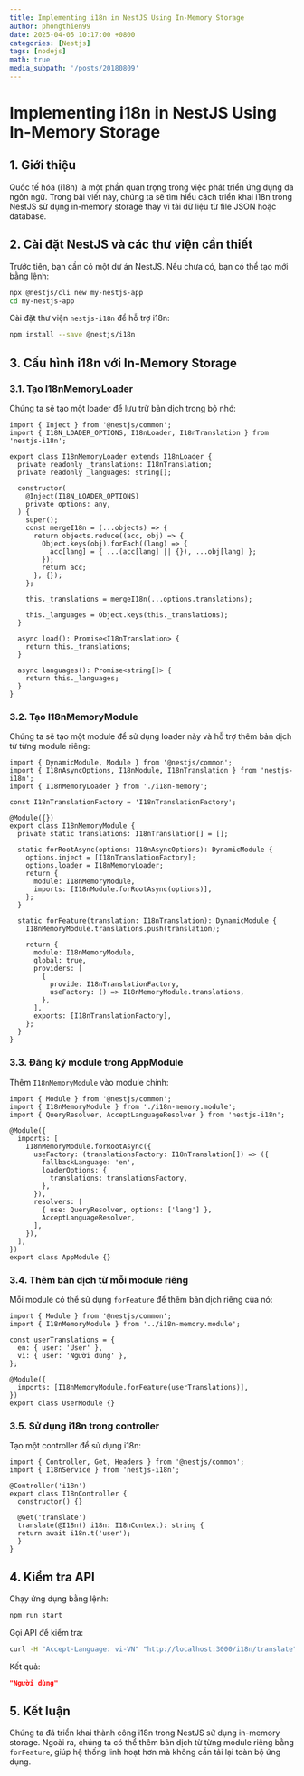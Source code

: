 ```yaml
---
title: Implementing i18n in NestJS Using In-Memory Storage
author: phongthien99
date: 2025-04-05 10:17:00 +0800
categories: [Nestjs]
tags: [nodejs]
math: true
media_subpath: '/posts/20180809'
---
```

# Implementing i18n in NestJS Using In-Memory Storage

## 1.  Giới thiệu

Quốc tế hóa (i18n) là một phần quan trọng trong việc phát triển ứng dụng đa ngôn ngữ. Trong bài viết này, chúng ta sẽ tìm hiểu cách triển khai i18n trong NestJS sử dụng in-memory storage thay vì tải dữ liệu từ file JSON hoặc database.

## 2. Cài đặt NestJS  và các thư viện cần thiết

Trước tiên, bạn cần có một dự án NestJS. Nếu chưa có, bạn có thể tạo mới bằng lệnh:

```bash
npx @nestjs/cli new my-nestjs-app
cd my-nestjs-app

```

Cài đặt thư viện `nestjs-i18n` để hỗ trợ i18n:

```bash
npm install --save @nestjs/i18n

```

## 3. Cấu hình i18n với In-Memory Storage

### 3.1. Tạo I18nMemoryLoader

Chúng ta sẽ tạo một loader để lưu trữ bản dịch trong bộ nhớ:

```tsx
import { Inject } from '@nestjs/common';
import { I18N_LOADER_OPTIONS, I18nLoader, I18nTranslation } from 'nestjs-i18n';

export class I18nMemoryLoader extends I18nLoader {
  private readonly _translations: I18nTranslation;
  private readonly _languages: string[];

  constructor(
    @Inject(I18N_LOADER_OPTIONS)
    private options: any,
  ) {
    super();
    const mergeI18n = (...objects) => {
      return objects.reduce((acc, obj) => {
        Object.keys(obj).forEach((lang) => {
          acc[lang] = { ...(acc[lang] || {}), ...obj[lang] };
        });
        return acc;
      }, {});
    };

    this._translations = mergeI18n(...options.translations);

    this._languages = Object.keys(this._translations);
  }

  async load(): Promise<I18nTranslation> {
    return this._translations;
  }

  async languages(): Promise<string[]> {
    return this._languages;
  }
}

```

### 3.2. Tạo I18nMemoryModule

Chúng ta sẽ tạo một module để sử dụng loader này và hỗ trợ thêm bản dịch từ từng module riêng:

```tsx
import { DynamicModule, Module } from '@nestjs/common';
import { I18nAsyncOptions, I18nModule, I18nTranslation } from 'nestjs-i18n';
import { I18nMemoryLoader } from './i18n-memory';

const I18nTranslationFactory = 'I18nTranslationFactory';

@Module({})
export class I18nMemoryModule {
  private static translations: I18nTranslation[] = [];

  static forRootAsync(options: I18nAsyncOptions): DynamicModule {
    options.inject = [I18nTranslationFactory];
    options.loader = I18nMemoryLoader;
    return {
      module: I18nMemoryModule,
      imports: [I18nModule.forRootAsync(options)],
    };
  }

  static forFeature(translation: I18nTranslation): DynamicModule {
    I18nMemoryModule.translations.push(translation);

    return {
      module: I18nMemoryModule,
      global: true,
      providers: [
        {
          provide: I18nTranslationFactory,
          useFactory: () => I18nMemoryModule.translations,
        },
      ],
      exports: [I18nTranslationFactory],
    };
  }
}

```

### 3.3. Đăng ký module trong AppModule

Thêm `I18nMemoryModule` vào module chính:

```tsx
import { Module } from '@nestjs/common';
import { I18nMemoryModule } from './i18n-memory.module';
import { QueryResolver, AcceptLanguageResolver } from 'nestjs-i18n';

@Module({
  imports: [
    I18nMemoryModule.forRootAsync({
      useFactory: (translationsFactory: I18nTranslation[]) => ({
        fallbackLanguage: 'en',
        loaderOptions: {
          translations: translationsFactory,
        },
      }),
      resolvers: [
        { use: QueryResolver, options: ['lang'] },
        AcceptLanguageResolver,
      ],
    }),
  ],
})
export class AppModule {}

```

### 3.4. Thêm bản dịch từ mỗi module riêng

Mỗi module có thể sử dụng `forFeature` để thêm bản dịch riêng của nó:

```tsx
import { Module } from '@nestjs/common';
import { I18nMemoryModule } from '../i18n-memory.module';

const userTranslations = {
  en: { user: 'User' },
  vi: { user: 'Người dùng' },
};

@Module({
  imports: [I18nMemoryModule.forFeature(userTranslations)],
})
export class UserModule {}

```

### 3.5. Sử dụng i18n trong controller

Tạo một controller để sử dụng i18n:

```tsx
import { Controller, Get, Headers } from '@nestjs/common';
import { I18nService } from 'nestjs-i18n';

@Controller('i18n')
export class I18nController {
  constructor() {}

  @Get('translate')
  translate(@I18n() i18n: I18nContext): string {
  return await i18n.t('user');
  }
}

```

## 4. Kiểm tra API

Chạy ứng dụng bằng lệnh:

```bash
npm run start

```

Gọi API để kiểm tra:

```bash
curl -H "Accept-Language: vi-VN" "http://localhost:3000/i18n/translate"

```

Kết quả:

```json
"Người dùng"

```

## 5. Kết luận

Chúng ta đã triển khai thành công i18n trong NestJS sử dụng in-memory storage. Ngoài ra, chúng ta có thể thêm bản dịch từ từng module riêng bằng `forFeature`, giúp hệ thống linh hoạt hơn mà không cần tải lại toàn bộ ứng dụng.